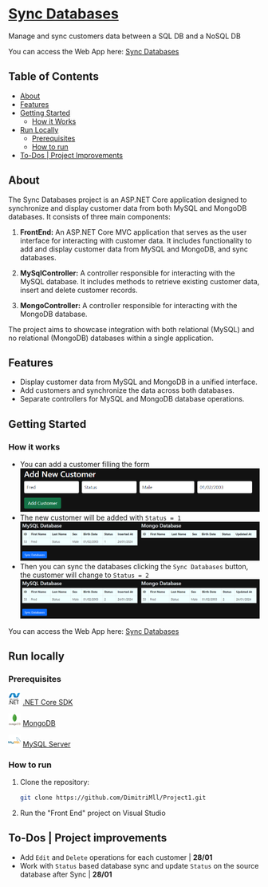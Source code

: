 # [Sync Databases](https://project1-dimitrimll.azurewebsites.net/)

Manage and sync customers data between a SQL DB and a NoSQL DB

You can access the Web App here: [Sync Databases](https://project1-dimitrimll.azurewebsites.net/)

## Table of Contents

- [About](#about)
- [Features](#features)
- [Getting Started](#getting-started)
  - [How it Works](#how-it-works)
- [Run Locally](#run-locally)
  - [Prerequisites](#prerequisites)
  - [How to run](#how-to-run)
- [To-Dos | Project Improvements](#to-dos--project-improvements)

## About

The Sync Databases project is an ASP.NET Core application designed to synchronize and display customer data from both MySQL and MongoDB databases. It consists of three main components:

1. **FrontEnd:** An ASP.NET Core MVC application that serves as the user interface for interacting with customer data. It includes functionality to add and display customer data from MySQL and MongoDB, and sync databases.

2. **MySqlController:** A controller responsible for interacting with the MySQL database. It includes methods to retrieve existing customer data, insert and delete customer records.

3. **MongoController:** A controller responsible for interacting with the MongoDB database.

The project aims to showcase integration with both relational (MySQL) and no relational (MongoDB) databases within a single application.

## Features

- Display customer data from MySQL and MongoDB in a unified interface.
- Add customers and synchronize the data across both databases.
- Separate controllers for MySQL and MongoDB database operations.

## Getting Started

### How it works
- You can add a customer filling the form
![Add Customer](https://github.com/DimitriMll/DimitriMll/blob/main/assets/addCustomer.png?raw=true)
- The new customer will be added with `Status = 1`
![Database](https://github.com/DimitriMll/DimitriMll/blob/main/assets/databases.png?raw=true)
- Then you can sync the databases clicking the `Sync Databases` button, the customer will change to `Status = 2`
![Sync Databases](https://github.com/DimitriMll/DimitriMll/blob/main/assets/syncDatabases.png?raw=true)

You can access the Web App here: [Sync Databases](https://project1-dimitrimll.azurewebsites.net/)

## Run locally

### Prerequisites

[<img src="https://github.com/devicons/devicon/blob/master/icons/dot-net/dot-net-original-wordmark.svg" alt="dotnet" width="25" height="25"/>](https://dotnet.microsoft.com/) [.NET Core SDK](https://dotnet.microsoft.com/download)

[<img src="https://github.com/devicons/devicon/blob/master/icons/mongodb/mongodb-original-wordmark.svg" alt="mongo" width="25" height="25"/>](https://www.mongodb.com/try/download/community) [MongoDB](https://www.mongodb.com/try/download/community)

[<img src="https://github.com/devicons/devicon/blob/master/icons/mysql/mysql-original-wordmark.svg" alt="mysql" width="25" height="25"/>](https://dev.mysql.com/downloads/mysql) [MySQL Server](https://dev.mysql.com/downloads/mysql)

### How to run

1. Clone the repository:

   ```bash
   git clone https://github.com/DimitriMll/Project1.git

2. Run the "Front End" project on Visual Studio

## To-Dos | Project improvements

- Add `Edit` and `Delete` operations for each customer | **28/01**
- Work with `Status` based database sync and update `Status` on the source database after Sync | **28/01**
